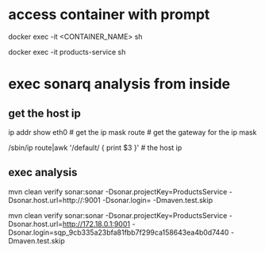 # access container with prompt
docker exec -it <CONTAINER_NAME> sh

docker exec -it products-service sh

# exec sonarq analysis from inside 

## get the host ip
ip addr show eth0 # get the ip mask
route # get the gateway for the ip mask

/sbin/ip route|awk '/default/ { print $3 }' # the host ip


## exec analysis
mvn clean verify sonar:sonar -Dsonar.projectKey=ProductsService -Dsonar.host.url=http://<IP>:9001 -Dsonar.login=<token> -Dmaven.test.skip

mvn clean verify sonar:sonar -Dsonar.projectKey=ProductsService -Dsonar.host.url=http://172.18.0.1:9001 -Dsonar.login=sqp_9cb335a23bfa81fbb7f299ca158643ea4b0d7440 -Dmaven.test.skip